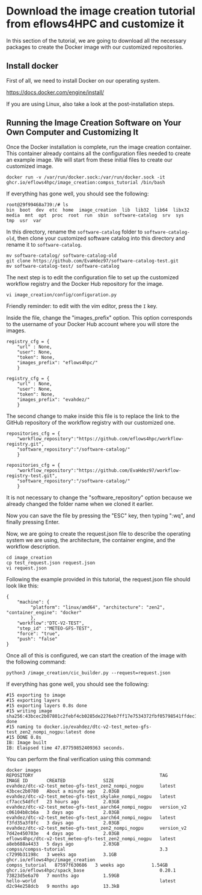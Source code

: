 # Download the image creation tutorial from eflows4HPC and customize it

In this section of the tutorial, we are going to download all the necessary packages to create the Docker image with our customized repositories.

## Install docker

First of all, we need to install Docker on our operating system.

https://docs.docker.com/engine/install/

If you are using Linux, also take a look at the post-installation steps.

## Running the Image Creation Software on Your Own Computer and Customizing It

Once the Docker installation is complete, run the image creation container. This container already contains all the configuration files needed to create an example image. 
We will start from these initial files to create our customized image.

```
docker run -v /var/run/docker.sock:/var/run/docker.sock -it ghcr.io/eflows4hpc/image_creation:compss_tutorial /bin/bash
```
If everything has gone well, you should see the following:
```
root@29f99468a739:/# ls
bin  boot  dev  etc  home  image_creation  lib  lib32  lib64  libx32  media  mnt  opt  proc  root  run  sbin  software-catalog  srv  sys  tmp  usr  var
```
In this directory, rename the `software-catalog` folder to `software-catalog-old`, then clone your customized software catalog into this directory and rename it to `software-catalog`.
```
mv software-catalog/ software-catalog-old
git clone https://github.com/EvaHdez97/software-catalog-test.git
mv software-catalog-test/ software-catalog
```
The next step is to edit the configuration file to set up the customized workflow registry and the Docker Hub repository for the image.
```
vi image_creation/config/configuration.py 
```
Friendly reminder: to edit with the vim editor, press the `I` key.

Inside the file, change the "images_prefix" option. This option corresponds to the username of your Docker Hub account where you will store the images.
```
registry_cfg = {
    "url" : None,
    "user": None,
    "token": None,
    "images_prefix": "eflows4hpc/"
    }
```
```
registry_cfg = {
    "url" : None,
    "user": None,
    "token": None,
    "images_prefix": "evahdez/"
    }
```
The second change to make inside this file is to replace the link to the GitHub repository of the workflow registry with our customized one.
```
repositories_cfg = {
    "workflow_repository":"https://github.com/eflows4hpc/workflow-registry.git",
    "software_repository":"/software-catalog/"
    }
```
```
repositories_cfg = {
    "workflow_repository":"https://github.com/EvaHdez97/workflow-registry-test.git",
    "software_repository":"/software-catalog/"
    }
```
It is not necessary to change the "software_repository" option because we already changed the folder name when we cloned it earlier.

Now you can save the file by pressing the "ESC" key, then typing ":wq", and finally pressing Enter.

Now, we are going to create the request.json file to describe the operating system we are using, the architecture, the container engine, and the workflow description.
```
cd image_creation
cp test_request.json request.json
vi request.json
```
Following the example provided in this tutorial, the request.json file should look like this:
```
{
    "machine": {
         "platform": "linux/amd64", "architecture": "zen2", "container_engine": "docker" 
         },
    "workflow":"DTC-V2-TEST", 
    "step_id" :"METEO-GFS-TEST", 
    "force": "true",
    "push": "false"
}
```
Once all of this is configured, we can start the creation of the image with the following command:
```
python3 /image_creation/cic_builder.py --request=request.json
```
If everything has gone well, you should see the following:
```
#15 exporting to image
#15 exporting layers
#15 exporting layers 0.8s done
#15 writing image sha256:43bcec2b07801c2febf4cb0285de2276eb7ff17e7534372fbf05798541ffdec1 done
#15 naming to docker.io/evahdez/dtc-v2-test_meteo-gfs-test_zen2_nompi_nogpu:latest done
#15 DONE 0.8s
IB: Image built
IB: Elaspsed time 47.87759852409363 seconds.

```
You can perform the final verification using this command:

```
docker images
REPOSITORY                                               TAG               IMAGE ID       CREATED              SIZE
evahdez/dtc-v2-test_meteo-gfs-test_zen2_nompi_nogpu      latest            43bcec2b0780   About a minute ago   2.03GB
evahdez/dtc-v2-test_meteo-gfs-test_skylake_nompi_nogpu   latest            cf7acc54dfcf   23 hours ago         2.03GB
evahdez/dtc-v2-test_meteo-gfs-test_aarch64_nompi_nogpu   version_v2        c06104b8cb6a   3 days ago           2.03GB
evahdez/dtc-v2-test_meteo-gfs-test_aarch64_nompi_nogpu   latest            f3fd35a3f8fc   3 days ago           2.03GB
evahdez/dtc-v2-test_meteo-gfs-test_zen2_nompi_nogpu      version_v2        7d42e450703e   4 days ago           2.03GB
eflows4hpc/dtc-v2-test_meteo-gfs-test_zen2_nompi_nogpu   latest            a8eb688a4433   5 days ago           2.03GB
compss/compss-tutorial                                   3.3               c7299b31198c   3 weeks ago          3.1GB
ghcr.io/eflows4hpc/image_creation                        compss_tutorial   87597f630686   3 weeks ago          1.54GB
ghcr.io/eflows4hpc/spack_base                            0.20.1            73823d5e6a70   7 months ago         1.59GB
hello-world                                              latest            d2c94e258dcb   9 months ago         13.3kB
```







